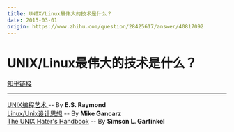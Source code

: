 ```yaml
---
title: UNIX/Linux最伟大的技术是什么？
date: 2015-03-01
origin: https://www.zhihu.com/question/28425617/answer/40817092
---
```

# UNIX/Linux最伟大的技术是什么？

[知乎链接](https://www.zhihu.com/question/28425617/answer/40817092)

---------

<span class="RichText ztext CopyrightRichText-richText" itemprop="text"><a class=" wrap external" href="https://link.zhihu.com/?target=http%3A//book.douban.com/subject/5387401/" target="_blank" rel="nofollow noreferrer" data-za-detail-view-id="1043">UNIX编程艺术 </a>-- By <b>E.S. Raymond</b><br><a href="https://link.zhihu.com/?target=http%3A//book.douban.com/subject/7564417/" class=" wrap external" target="_blank" rel="nofollow noreferrer" data-za-detail-view-id="1043">Linux/Unix设计思想</a> -- By <b>Mike Gancarz</b><br><a class=" wrap external" href="https://link.zhihu.com/?target=http%3A//book.douban.com/subject/1872221/" target="_blank" rel="nofollow noreferrer" data-za-detail-view-id="1043">The UNIX Hater's Handbook</a> -- By <b>Simson L. Garfinkel</b></span>